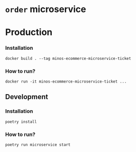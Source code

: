# `order` microservice

# Production

### Installation
```shell
docker build . --tag minos-ecommerce-microservice-ticket
```
### How to run?
```shell
docker run -it minos-ecommerce-microservice-ticket ...
```

## Development

### Installation
```shell
poetry install
```

### How to run?
```shell
poetry run microservice start
```